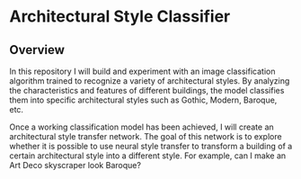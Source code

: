 # Architectural Style Classifier

## Overview
In this repository I will build and experiment with an image classification algorithm trained to recognize a variety of architectural styles. By analyzing the characteristics and features of different buildings, the model classifies them into specific architectural styles such as Gothic, Modern, Baroque, etc.

Once a working classification model has been achieved, I will create an architectural style transfer network. The goal of this network is to explore whether it is possible to use neural style transfer to transform a building of a certain architectural style into a different style. For example, can I make an Art Deco skyscraper look Baroque? 



